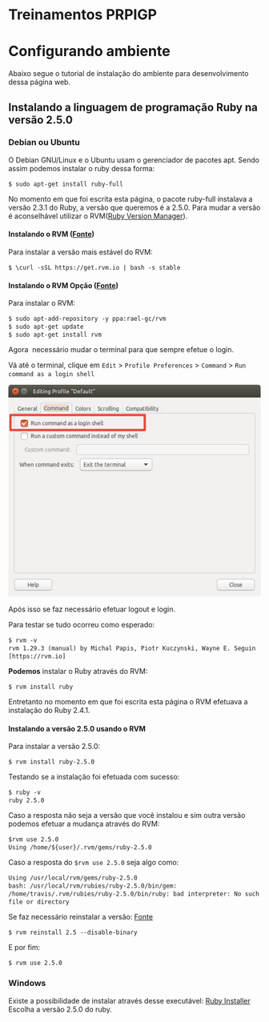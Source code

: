# Treinamentos PRPIGP  

# Configurando ambiente  

Abaixo segue o tutorial de instalação do ambiente para desenvolvimento dessa página web.

## Instalando a linguagem de programação Ruby na versão 2.5.0  

### Debian ou Ubuntu

O Debian GNU/Linux e o Ubuntu usam o gerenciador de pacotes apt. Sendo assim podemos instalar o ruby dessa forma:
```
$ sudo apt-get install ruby-full
```
No momento em que foi escrita esta página, o pacote ruby-full instalava a versão 2.3.1 do Ruby, a versão que queremos é a 2.5.0. Para mudar a versão é aconselhável utilizar o RVM([Ruby Version Manager](https://rvm.io/rvm/install)).

#### Instalando o RVM ([Fonte](https://rvm.io/rvm/install))

Para instalar a versão mais estável do RVM:
```
$ \curl -sSL https://get.rvm.io | bash -s stable
```
#### Instalando o RVM **Opção** ([Fonte](https://github.com/rvm/ubuntu_rvm))

Para instalar o RVM:
```
$ sudo apt-add-repository -y ppa:rael-gc/rvm
$ sudo apt-get update
$ sudo apt-get install rvm

```
Agora  necessário mudar o terminal para que sempre efetue o login.

Vá até o terminal, clique em ```Edit``` > ```Profile Preferences``` > ```Command``` > ```Run command as a login shell```

![Terminal](https://github.com/IFPB-PRPIPG/IFPB-PRPIPG.github.io/blob/setup/assets/img/terminal.png)

Após isso se faz necessário efetuar logout e login.

Para testar se tudo ocorreu como esperado:
``` 
$ rvm -v
rvm 1.29.3 (manual) by Michal Papis, Piotr Kuczynski, Wayne E. Seguin [https://rvm.io]
```

**Podemos** instalar o Ruby através do RVM:
```
$ rvm install ruby
```

Entretanto no momento em que foi escrita esta página o RVM efetuava a instalação do Ruby 2.4.1.

#### Instalando a versão 2.5.0 usando o RVM

Para instalar a versão 2.5.0:
```
$ rvm install ruby-2.5.0
```

Testando se a instalação foi efetuada com sucesso:
```
$ ruby -v
ruby 2.5.0
```

Caso a resposta não seja a versão que você instalou e sim outra versão podemos efetuar a mudança através do RVM:
```
$rvm use 2.5.0
Using /home/${user}/.rvm/gems/ruby-2.5.0
```

Caso a resposta do ```$rvm use 2.5.0``` seja algo como:
```
Using /usr/local/rvm/gems/ruby-2.5.0
bash: /usr/local/rvm/rubies/ruby-2.5.0/bin/gem: /home/travis/.rvm/rubies/ruby-2.5.0/bin/ruby: bad interpreter: No such file or directory
```

Se faz necessário reinstalar a versão: [Fonte](https://github.com/rvm/rvm/issues/4291)
```
$ rvm reinstall 2.5 --disable-binary
```

E por fim:
```
$ rvm use 2.5.0
```

### Windows

Existe a possibilidade de instalar através desse executável: [Ruby Installer](https://rubyinstaller.org/)
Escolha a versão 2.5.0 do ruby.
